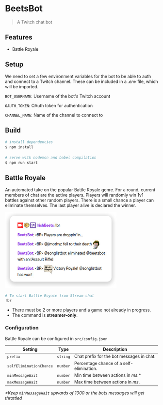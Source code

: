 # BeetsBot

> A Twitch chat bot

## Features

- Battle Royale

## Setup

We need to set a few environment variables for the bot to be able to auth and connect to a Twitch channel. These can be included in a _.env_ file, which will be imported.

`BOT_USERNAME`: Username of the bot's Twitch account

`OAUTH_TOKEN`: OAuth token for authentication

`CHANNEL_NAME`: Name of the channel to connect to

## Build

```bash
# install dependencies
$ npm install

# serve with nodemon and babel compilation
$ npm run start
```

## Battle Royale

An automated take on the popular Battle Royale genre. For a round, current members of chat are the active players. Players will randomly win 1v1 battles against other random players. There is a small chance a player can eliminate themselves. The last player alive is declared the winner.

![Battle Royale example](screenshots/battle-royale.jpg "Battle Royale example")

```bash
# To start Battle Royale from Stream chat
!br
```

- There must be 2 or more players and a game not already in progress.
- The command is **streamer-only**.

### Configuration

Battle Royale can be configured in `src/config.json`

| Setting                 | Type     | Description                               |
| ----------------------- | -------- | ----------------------------------------- |
| `prefix`                | `string` | Chat prefix for the bot messages in chat. |
| `selfEliminationChance` | `number` | Percentage chance of a self-elimination.  |
| `minMessageWait`        | `number` | Min time between actions in _ms_.\*       |
| `maxMessageWait`        | `number` | Max time between actions in _ms_.         |

_\*Keep `minMessageWait` upwards of 1000 or the bots messages will get throttled_
